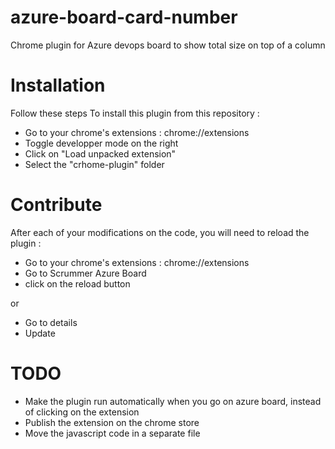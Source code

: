 # azure-board-card-number

Chrome plugin for Azure devops board to show total size on top of a column

# Installation

Follow these steps To install this plugin from this repository :

- Go to your chrome's extensions : chrome://extensions
- Toggle developper mode on the right
- Click on "Load unpacked extension"
- Select the "crhome-plugin" folder

# Contribute

After each of your modifications on the code, you will need to reload the plugin :

- Go to your chrome's extensions : chrome://extensions
- Go to Scrummer Azure Board
- click on the reload button

or

- Go to details
- Update

# TODO

- Make the plugin run automatically when you go on azure board, instead of clicking on the extension
- Publish the extension on the chrome store
- Move the javascript code in a separate file
